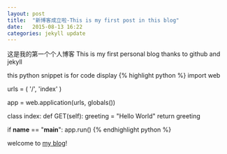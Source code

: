 ```yaml
---
layout: post
title:  "新博客成立啦-This is my first post in this blog"
date:   2015-08-13 16:22
categories: jekyll update
---
```

这是我的第一个个人博客
This is my first personal blog
thanks to github and jekyll

this python snippet	is for code display
{% highlight python %}
import web

urls = (
  '/', 'index'
)

app = web.application(urls, globals())

class index:
    def GET(self):
        greeting = "Hello World"
        return greeting

if __name__ == "__main__":
    app.run()
{% endhighlight python %}

welcome to [my blog](http://1990q828j.github.io)!

